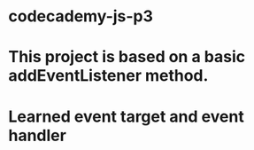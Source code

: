# codecademy-js-p3


# This project is based on a basic addEventListener method.

# Learned event target and event handler

